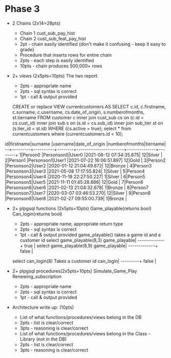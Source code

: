 # Phase  3

- 2 Chains (2x14=28pts)
    - Chain 1 cust_sub_pay_hist
    - Chain 2 cust_sub_feat_pay_hist
    - 2pt - chain easily identified {don't make it confusing - keep it easy to grade}
    - Procedure that inserts rows for entire chain
    - 2pts - each step is easily identified 
    - 10pts - chain produces 500,000+ rows
- 2+ views  (2x5pts=10pts) The two report. 
    - 2pts - appropriate name
    - 2pts - sql syntax is correct
    - 1pt - call & output provided

    CREATE or replace VIEW currentcustomers AS
SELECT c.id, c.firstname, c.surname, c.username, cs.date_of_origin, s.numberofmonths, st.tiername
FROM customer c inner join cust_sub cs on (c.id = cs.cust_id)
inner join sub s on (s.id = cs.sub_id)
inner join sub_tier st on (s.tier_id = st.id)
WHERE (cs.active = true);
select * from currentcustomers where (currentcustomers.id < 10);

id|firstname|surname   |username|date_of_origin         |numberofmonths|tiername|
--+---------+----------+--------+-----------------------+--------------+--------+
 1|Person0  |Personson0|User0   |2021-08-12 07:34:35.875|            12|Silver  |
 2|Person1  |Personson1|User1   |2021-07-22 16:06:51.897|            12|Gold    |
 3|Person2  |Personson2|User2   |2020-01-12 21:04:49.872|            12|Bronze  |
 4|Person3  |Personson3|User3   |2021-05-08 17:17:55.824|             1|Silver  |
 5|Person4  |Personson4|User4   |2020-11-19 22:27:50.227|             1|Silver  |
 6|Person5  |Personson5|User5   |2021-11-11 01:45:28.886|            12|Gold    |
 7|Person6  |Personson6|User6   |2021-02-13 21:04:32.678|             1|Bronze  |
 8|Person7  |Personson7|User7   |2020-03-07 03:46:53.270|            12|Silver  |
 9|Person8  |Personson8|User8   |2021-02-27 09:55:00.739|             1|Bronze  |

- 2+ plpgsql functions (2x5pts=10pts) Game_playable(returns bool) Can_login(returns bool)
    - 2pts - appropriate name, appropriate return type
    - 2pts - sql syntax is correct
    - 1pt - call & output provided
    game_playable() takes a game id and a customer id
    select game_playable(8,3)
    game_playable|
    -------------+
    true         |
    select game_playable(8,9)
    game_playable|
    -------------+
    false        |


    select can_login(8) Takes a customer id
    can_login|
    ---------+
    false    |
- 2+ plpgsql procedures(2x5pts=10pts) Simulate_Game_Play Renewing_subscription 
    - 2pts - appropriate name
    - 2pts - sql syntax is correct
    - 1pt - call & output provided
- Architecture write up: (10pts)
    - List of what functions/procedures/views belong in the DB
    - 2pts - list is clear/correct
    - 3pts - reasoning is clear/correct
    - List of what functions/procedures/views belong in the Class   - Library (not in the DB)
    - 2pts - list is clear/correct
    - 3pts - reasoning is clear/correct